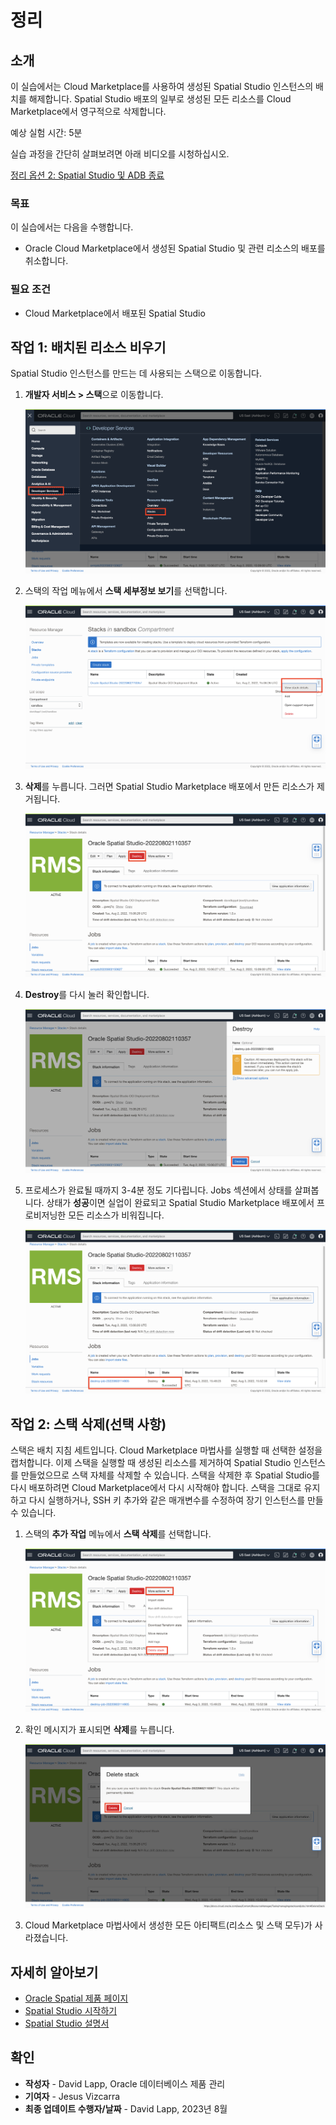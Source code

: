 # 정리

## 소개

이 실습에서는 Cloud Marketplace를 사용하여 생성된 Spatial Studio 인스턴스의 배치를 해제합니다. Spatial Studio 배포의 일부로 생성된 모든 리소스를 Cloud Marketplace에서 영구적으로 삭제합니다.

예상 실험 시간: 5분

실습 과정을 간단히 살펴보려면 아래 비디오를 시청하십시오.

[정리 옵션 2: Spatial Studio 및 ADB 종료](videohub:1_1jnminp7)

### 목표

이 실습에서는 다음을 수행합니다.

*   Oracle Cloud Marketplace에서 생성된 Spatial Studio 및 관련 리소스의 배포를 취소합니다.

### 필요 조건

*   Cloud Marketplace에서 배포된 Spatial Studio

## 작업 1: 배치된 리소스 비우기

Spatial Studio 인스턴스를 만드는 데 사용되는 스택으로 이동합니다.

1.  **개발자 서비스 > 스택**으로 이동합니다.
    
    ![OCI 콘솔의 스택으로 이동](images/teardown-01.png)
    
2.  스택의 작업 메뉴에서 **스택 세부정보 보기**를 선택합니다.
    
    ![스택 세부정보 표시](images/teardown-02.png)
    
3.  **삭제**를 누릅니다. 그러면 Spatial Studio Marketplace 배포에서 만든 리소스가 제거됩니다.
    
    ![스택 삭제](images/teardown-03.png)
    
4.  **Destroy**를 다시 눌러 확인합니다.
    
    ![스택 삭제 확인](images/teardown-04.png)
    
5.  프로세스가 완료될 때까지 3-4분 정도 기다립니다. Jobs 섹션에서 상태를 살펴봅니다. 상태가 **성공**이면 실업이 완료되고 Spatial Studio Marketplace 배포에서 프로비저닝한 모든 리소스가 비워집니다.
    
    ![삭제 작업 확인](images/teardown-05.png)
    

## 작업 2: 스택 삭제(선택 사항)

스택은 배치 지침 세트입니다. Cloud Marketplace 마법사를 실행할 때 선택한 설정을 캡처합니다. 이제 스택을 실행할 때 생성된 리소스를 제거하여 Spatial Studio 인스턴스를 만들었으므로 스택 자체를 삭제할 수 있습니다. 스택을 삭제한 후 Spatial Studio를 다시 배포하려면 Cloud Marketplace에서 다시 시작해야 합니다. 스택을 그대로 유지하고 다시 실행하거나, SSH 키 추가와 같은 매개변수를 수정하여 장기 인스턴스를 만들 수 있습니다.

1.  스택의 **추가 작업** 메뉴에서 **스택 삭제**를 선택합니다.
    
    ![삭제 스택 선택](images/teardown-06.png)
    
2.  확인 메시지가 표시되면 **삭제**를 누릅니다.
    
    ![스택 삭제 확인](images/teardown-07.png)
    
3.  Cloud Marketplace 마법사에서 생성한 모든 아티팩트(리소스 및 스택 모두)가 사라졌습니다.
    

## 자세히 알아보기

*   [Oracle Spatial 제품 페이지](https://www.oracle.com/database/spatial)
*   [Spatial Studio 시작하기](https://www.oracle.com/database/technologies/spatial-studio/get-started.html)
*   [Spatial Studio 설명서](https://docs.oracle.com/en/database/oracle/spatial-studio)

## 확인

*   **작성자** - David Lapp, Oracle 데이터베이스 제품 관리
*   **기여자** - Jesus Vizcarra
*   **최종 업데이트 수행자/날짜** - David Lapp, 2023년 8월